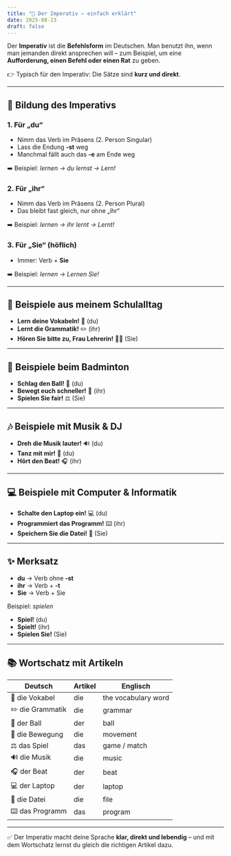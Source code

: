 ```yaml
---
title: "📢 Der Imperativ – einfach erklärt"
date: 2025-08-23
draft: false
---
```


Der **Imperativ** ist die **Befehlsform** im Deutschen. Man benutzt ihn, wenn man jemanden direkt ansprechen will – zum Beispiel, um eine **Aufforderung, einen Befehl oder einen Rat** zu geben.  

👉 Typisch für den Imperativ: Die Sätze sind **kurz und direkt**.  

---

## 🔑 Bildung des Imperativs  

### 1. **Für „du“**  
- Nimm das Verb im Präsens (2. Person Singular)  
- Lass die Endung **-st** weg  
- Manchmal fällt auch das **-e** am Ende weg  

➡️ Beispiel: *lernen → du lernst → Lern!*  

### 2. **Für „ihr“**  
- Nimm das Verb im Präsens (2. Person Plural)  
- Das bleibt fast gleich, nur ohne „ihr“  

➡️ Beispiel: *lernen → ihr lernt → Lernt!*  

### 3. **Für „Sie“ (höflich)**  
- Immer: Verb + **Sie**  

➡️ Beispiel: *lernen → Lernen Sie!*  

---

## 🏫 Beispiele aus meinem Schulalltag  
- **Lern deine Vokabeln!** 📖 (du)  
- **Lernt die Grammatik!** ✏️ (ihr)  
- **Hören Sie bitte zu, Frau Lehrerin!** 👩‍🏫 (Sie)  

---

## 🏸 Beispiele beim Badminton  
- **Schlag den Ball!** 🏸 (du)  
- **Bewegt euch schneller!** 🏃 (ihr)  
- **Spielen Sie fair!** ⚖️ (Sie)  

---

## 🎶 Beispiele mit Musik & DJ  
- **Dreh die Musik lauter!** 🔊 (du)  
- **Tanz mit mir!** 💃 (du)  
- **Hört den Beat!** 🎧 (ihr)  

---

## 💻 Beispiele mit Computer & Informatik  
- **Schalte den Laptop ein!** 💻 (du)  
- **Programmiert das Programm!** ⌨️ (ihr)  
- **Speichern Sie die Datei!** 💾 (Sie)  

---

## ✨ Merksatz  

- **du** → Verb ohne **-st**  
- **ihr** → Verb + **-t**  
- **Sie** → Verb + Sie  

Beispiel: *spielen*  
- **Spiel!** (du)  
- **Spielt!** (ihr)  
- **Spielen Sie!** (Sie)  

---

## 📚 Wortschatz mit Artikeln  

| Deutsch              | Artikel | Englisch            |
|----------------------|---------|---------------------|
| 📖 die Vokabel       | die     | the vocabulary word |
| ✏️ die Grammatik     | die     | grammar             |
| 🏸 der Ball          | der     | ball                |
| 🏃 die Bewegung      | die     | movement            |
| ⚖️ das Spiel         | das     | game / match        |
| 🔊 die Musik         | die     | music               |
| 🎧 der Beat          | der     | beat                |
| 💻 der Laptop        | der     | laptop              |
| 💾 die Datei         | die     | file                |
| ⌨️ das Programm      | das     | program             |

---

✅ Der Imperativ macht deine Sprache **klar, direkt und lebendig** – und mit dem Wortschatz lernst du gleich die richtigen Artikel dazu.  

